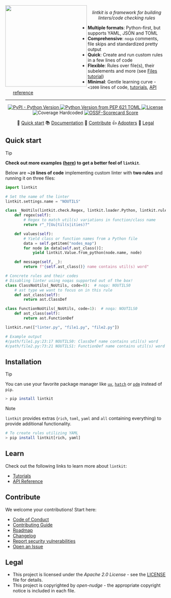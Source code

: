 <!--
SPDX-FileCopyrightText: © 2025 open-nudge <https://github.com/open-nudge>
SPDX-FileContributor: szymonmaszke <github@maszke.co>

SPDX-License-Identifier: Apache-2.0
-->

<!-- mkdocs remove start -->

<img align="left" width="256" height="256" src="logo.svg">

<!-- mkdocs remove end -->

<p align="center">
    <em> lintkit is a framework for building linters/code checking rules </em>
</p>

- __Multiple formats__: Python-first, but supports YAML, JSON and TOML
- __Comprehensive__: `noqa` comments,
    file skips and standardized pretty output
- __Quick__: Create and run custom rules in a few lines of code
- __Flexible__: Rules over file(s), their subelements and more
    (see [Files tutorial](https://open-nudge.github.io/lintkit/latest/tutorials/file))
- __Minimal__: Gentle learning curve - `<1000` lines of code,
    [tutorials](https://open-nudge.github.io/lintkit/latest/tutorials),
    [API reference](https://open-nudge.github.io/lintkit/latest/reference/lintkit)

______________________________________________________________________

<!-- mkdocs remove start -->

<!-- vale off -->

<!-- pyml disable-num-lines 30 line-length-->

<div align="center">

<a href="https://pypi.org/project/lintkit">![PyPI - Python Version](https://img.shields.io/pypi/v/lintkit?style=for-the-badge&label=release&labelColor=grey&color=blue)
</a>
<a href="https://pypi.org/project/lintkit">![Python Version from PEP 621 TOML](https://img.shields.io/python/required-version-toml?tomlFilePath=https%3A%2F%2Fraw.githubusercontent.com%2Fopen-nudge%2Flintkit%2Fmain%2Fpyproject.toml&style=for-the-badge&label=python&labelColor=grey&color=blue)
</a>
<a href="https://opensource.org/licenses/Apache-2.0">![License](https://img.shields.io/badge/License-Apache_2.0-blue?style=for-the-badge)
</a>
<a>![Coverage Hardcoded](https://img.shields.io/badge/coverage-100%25-green?style=for-the-badge)
</a>
<a href="https://scorecard.dev/viewer/?uri=github.com/open-nudge/lintkit">![OSSF-Scorecard Score](https://img.shields.io/ossf-scorecard/github.com/open-nudge/lintkit?style=for-the-badge&label=OSSF)
</a>

</div>

<p align="center">
🚀 <a href="#quick-start">Quick start</a>
📚 <a href="https://open-nudge.github.io/lintkit">Documentation</a>
🤝 <a href="#contribute">Contribute</a>
👍 <a href="https://github.com/open-nudge/lintkit/blob/main/ADOPTERS.md">Adopters</a>
📜 <a href="#legal">Legal</a>
</p>

<!-- vale on -->

<!-- mkdocs remove end -->

## Quick start

> [!TIP]
> __Check out more examples ([here](https://open-nudge.github.io/lintkit/latest/tutorials))
> to get a better feel of `lintkit`__.

Below are __~`20` lines of code__ implementing custom linter with
__two rules__ and running it on three files:

```python
import lintkit

# Set the name of the linter
lintkit.settings.name = "NOUTILS"

class _NoUtils(lintkit.check.Regex, lintkit.loader.Python, lintkit.rule.Node):
    def regex(self):
        # Regex to match util(s) variations in function/class name
        return r"_?[Uu]til(s|ities)?"

    def values(self):
        # Yield class or function names from a Python file
        data = self.getitem("nodes_map")
        for node in data[self.ast_class()]:
            yield lintkit.Value.from_python(node.name, node)

    def message(self, _):
        return f"{self.ast_class()} name contains util(s) word"

# Concrete rules and their codes
# Disabling linter using noqas supported out of the box!
class ClassNoUtils(_NoUtils, code=0):  # noqa: NOUTILS0
    # ast type we want to focus on in this rule
    def ast_class(self):
        return ast.ClassDef

class FunctionNoUtils(_NoUtils, code=1):  # noqa: NOUTILS0
    def ast_class(self):
        return ast.FunctionDef

lintkit.run(["linter.py", "file1.py", "file2.py"])

# Example output
#/path/file1.py:23:17 NOUTILS0: ClassDef name contains util(s) word
#/path/file2.py:73:21 NOUTILS1: FunctionDef name contains util(s) word
```

## Installation

> [!TIP]
> You can use your favorite package manager like
> [`uv`](https://github.com/astral-sh/uv),
> [`hatch`](https://github.com/pypa/hatch)
> or [`pdm`](https://github.com/pdm-project/pdm)
> instead of `pip`.

```sh
> pip install lintkit
```

> [!NOTE]
> `lintkit` provides extras (`rich`, `toml`, `yaml`
> and `all` containing everything) to provide additional functionality.

```sh
# To create rules utilizing YAML
> pip install lintkit[rich, yaml]
```

## Learn

Check out the following links to learn more about `lintkit`:

- [Tutorials](https://open-nudge.github.io/lintkit/latest/tutorials)
- [API Reference](https://open-nudge.github.io/lintkit/latest/reference/lintkit)

## Contribute

We welcome your contributions! Start here:

- [Code of Conduct](/CODE_OF_CONDUCT.md)
- [Contributing Guide](/CONTRIBUTING.md)
- [Roadmap](/ROADMAP.md)
- [Changelog](/CHANGELOG.md)
- [Report security vulnerabilities](/SECURITY.md)
- [Open an Issue](https://github.com/open-nudge/lintkit/issues)

## Legal

- This project is licensed under the _Apache 2.0 License_ - see
    the [LICENSE](/LICENSE.md) file for details.
- This project is copyrighted by _open-nudge_ - the
    appropriate copyright notice is included in each file.

<!-- mkdocs remove end -->

<!-- md-dead-link-check: on -->
